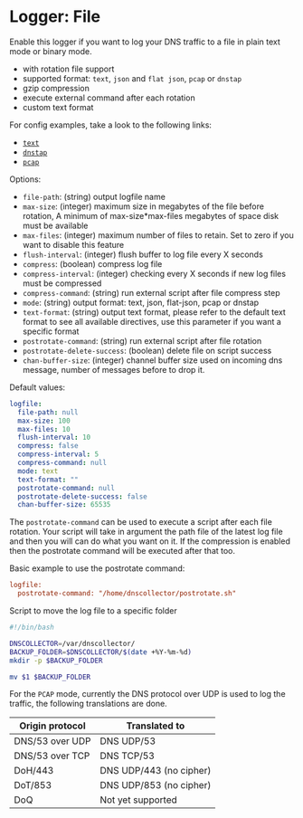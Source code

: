 # Logger: File

Enable this logger if you want to log your DNS traffic to a file in plain text mode or binary mode.

* with rotation file support
* supported format: `text`, `json` and `flat json`, `pcap` or `dnstap`
* gzip compression
* execute external command after each rotation
* custom text format

For config examples, take a look to the following links:

* [`text`](../_examples/use-case-7.yml)
* [`dnstap`](../_examples/use-case-13.yml)
* [`pcap`](../_examples/use-case-1.yml)

Options:

* `file-path`: (string) output logfile name
* `max-size`: (integer) maximum size in megabytes of the file before rotation, A minimum of max-size*max-files megabytes of space disk must be available
* `max-files`: (integer) maximum number of files to retain. Set to zero if you want to disable this feature
* `flush-interval`: (integer) flush buffer to log file every X seconds
* `compress`: (boolean) compress log file
* `compress-interval`: (integer) checking every X seconds if new log files must be compressed
* `compress-command`: (string) run external script after file compress step
* `mode`: (string)  output format: text, json, flat-json, pcap or dnstap
* `text-format`: (string) output text format, please refer to the default text format to see all available directives, use this parameter if you want a specific format
* `postrotate-command`: (string) run external script after file rotation
* `postrotate-delete-success`: (boolean) delete file on script success
* `chan-buffer-size`: (integer) channel buffer size used on incoming dns message, number of messages before to drop it.

Default values:

```yaml
logfile:
  file-path: null
  max-size: 100
  max-files: 10
  flush-interval: 10
  compress: false
  compress-interval: 5
  compress-command: null
  mode: text
  text-format: ""
  postrotate-command: null
  postrotate-delete-success: false
  chan-buffer-size: 65535
```

The `postrotate-command` can be used to execute a script after each file rotation.
Your script will take in argument the path file of the latest log file and then you will can do what you want on it.
If the compression is enabled then the postrotate command will be executed after that too.

Basic example to use the postrotate command:

```ini
logfile:
  postrotate-command: "/home/dnscollector/postrotate.sh"
```

Script to move the log file to a specific folder

```bash
#!/bin/bash

DNSCOLLECTOR=/var/dnscollector/
BACKUP_FOLDER=$DNSCOLLECTOR/$(date +%Y-%m-%d)
mkdir -p $BACKUP_FOLDER

mv $1 $BACKUP_FOLDER
```

For the `PCAP` mode, currently the DNS protocol over UDP is used to log the traffic, the following translations are done.

| Origin protocol        | Translated to                  |
| -----------------------|--------------------------------|
| DNS/53 over UDP        | DNS UDP/53                     |
| DNS/53 over TCP        | DNS TCP/53                     |
| DoH/443                | DNS UDP/443 (no cipher)        |
| DoT/853                | DNS UDP/853 (no cipher)        |
| DoQ                    | Not yet supported              |
